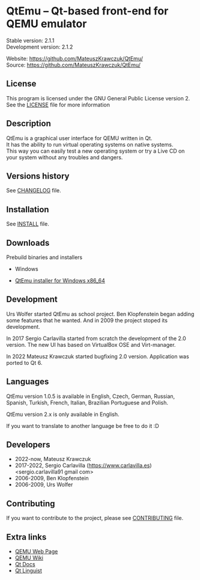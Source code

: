 # QtEmu &ndash; Qt-based front-end for QEMU emulator

Stable version: 2.1.1 <br />
Development version: 2.1.2 <br />

Website: https://github.com/MateuszKrawczuk/QtEmu/ <br />
Source: https://github.com/MateuszKrawczuk/QtEmu/

## License

This program is licensed under the GNU General Public License version 2.
See the [LICENSE](https://github.com/MateuszKrawczuk/QtEmu/blob/master/LICENSE.md) file for more information

## Description

QtEmu is a graphical user interface for QEMU written in Qt. <br />
It has the ability to run virtual operating systems on native systems. <br />
This way you can easily test a new operating system or try a Live CD on your system without any troubles and dangers.

## Versions history

See [CHANGELOG](https://github.com/MateuszKrawczuk/QtEmu/blob/master/CHANGELOG.md) file.

## Installation

See [INSTALL](https://github.com/MateuszKrawczuk/QtEmu/blob/master/INSTALL.md) file.

## Downloads

Prebuild binaries and installers

- Windows

* [QtEmu installer for Windows x86_64](https://github.com/MateuszKrawczuk/QtEmu/releases/download/2.1.1/qtemu.exe)

## Development

Urs Wolfer started QtEmu as school project. Ben Klopfenstein began adding some features that he wanted.
And in 2009 the project stoped its development.

In 2017 Sergio Carlavilla started from scratch the development of the 2.0 version. The new UI has based on
VirtualBox OSE and Virt-manager.

In 2022 Mateusz Krawczuk started bugfixing 2.0 version. Application was ported to Qt 6.

## Languages

QtEmu version 1.0.5 is available in English, Czech, German, Russian, Spanish, Turkish, French, Italian,
Brazilian Portuguese and Polish.

QtEmu version 2.x is only available in English.

If you want to translate to another language be free to do it :D

## Developers

* 2022-now, Mateusz Krawczuk <mat krawczuk gmail com>
* 2017-2022, Sergio Carlavilla (https://www.carlavilla.es) <sergio.carlavilla91 gmail com>
* 2006-2009, Ben Klopfenstein <benklop gmail com>
* 2006-2009, Urs Wolfer <uwolfer fwo ch> 

## Contributing

If you want to contribute to the project, please see [CONTRIBUTING](https://github.com/MateuszKrawczuk/QtEmu/blob/master/CONTRIBUTING.md) file.

## Extra links

* [QEMU Web Page](https://www.qemu.org/)
* [QEMU Wiki](https://wiki.qemu.org/Main_Page)
* [Qt Docs](http://doc.qt.io/qt-6/index.html)
* [Qt Linguist](https://doc.qt.io/qt-6/qtlinguist-index.html)

